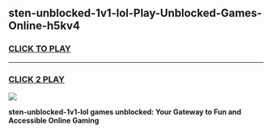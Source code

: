 
## sten-unblocked-1v1-lol-Play-Unblocked-Games-Online-h5kv4
<h3>
<a href="https://premium76.site?title=sten-unblocked-1v1-lol&ref=25A">CLICK TO PLAY</a></h3>
<hr>

<h3>
<a href="https://premium76.site?title=sten-unblocked-1v1-lol&ref=25A">CLICK 2 PLAY</a>
  
</h3>

<a href="https://premium76.site?title=sten-unblocked-1v1-lol&ref=25A"><img src="https://clearcache.store/games.png"></a>


**sten-unblocked-1v1-lol games unblocked: Your Gateway to Fun and Accessible Online Gaming**
